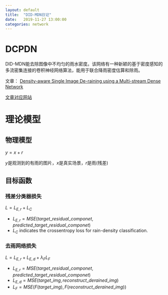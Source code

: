 ```yaml
---
layout: default
title:  "DID-MDN日记"
date:   2019-11-27 13:00:00
categories: network
---
```


# DCPDN

DID-MDN能去除图像中不均匀的雨水密度。该网络有一种新颖的基于密度感知的多流密集连接的卷积神经网络算法，能用于联合降雨密度估算和除雨。

文章： [Density-aware Single Image De-raining using a Multi-stream Dense Network](https://arxiv.org/abs/1802.07412)

[文章对应网站](https://github.com/hezhangsprinter/DID-MDN)

# 理论模型

## 物理模型

$y=x+r$

$y$是观测到的有雨的图片，$x$是真实场景，$r$是雨(残差)



## 目标函数

### 残差分类器损失

$L=L_{E,r}+L_C$
* $L_{E,r}=MSE(target\_residual\_componet, predicted\_target\_residual\_componet)$ 
* $L_C$ indicates the crossentropy loss for rain-density classification.

### 去雨网络损失

$L=L_{E,r}+L_{E,d}+\lambda_F L_F$
* $L_{E,r}=MSE(target\_residual\_componet, predicted\_target\_residual\_componet)$ 
* $L_{E,d}=MSE(target\_img, reconstruct\_derained\_img)$ 
* $L_{F}=MSE(F(target\_img), F(reconstruct\_derained\_img))$ 
